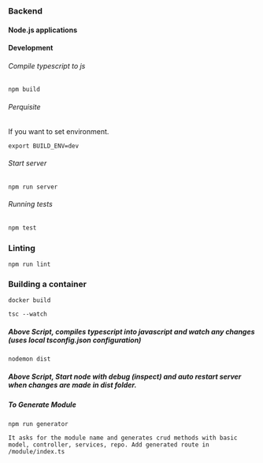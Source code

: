### Backend
#### Node.js applications

#### Development

###### Compile typescript to js
```
npm build
```
###### Perquisite
If you want to set environment. 
```
export BUILD_ENV=dev
``` 

###### Start server
```
npm run server
```

###### Running tests

```bash
npm test
```

### Linting

```
npm run lint
```

### Building a container

```
docker build
```

`tsc --watch` 
##### Above Script, compiles typescript into javascript and watch any changes (uses local tsconfig.json configuration)

`nodemon dist`
##### Above Script, Start node with debug (inspect) and auto restart server when changes are made in dist folder.

##### To Generate Module
`npm run generator`

`It asks for the module name and generates crud methods with basic model, controller, services, repo.
   Add generated route in /module/index.ts` 


